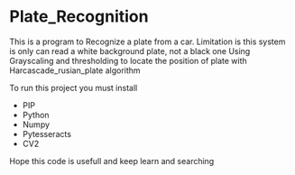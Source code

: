 # Plate_Recognition

This is  a program to Recognize a plate from a car.
Limitation is this system is only can read a white background plate, not a black one
Using Grayscaling and thresholding to locate the position of plate with Harcascade_rusian_plate algorithm

To run this project you must install
- PIP
- Python
- Numpy
- Pytesseracts
- CV2

Hope this code is usefull and keep learn and searching
